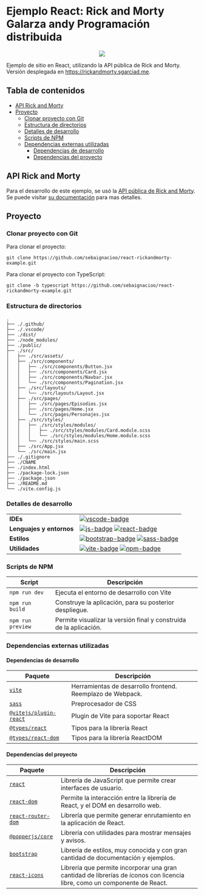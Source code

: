# Ejemplo React: Rick and Morty Galarza andy Programación distribuida

<p align="center">
    <img src="https://www.latercera.com/resizer/wYOVxpChZfy-GAe1pocnF7oUp68=/900x600/smart/cloudfront-us-east-1.images.arcpublishing.com/copesa/MITDV2TMLRAIBAOKSLREQAFNTA.jpeg">
</p>

Ejemplo de sitio en React, utilizando la API pública de Rick and Morty. Versión desplegada en https://rickandmorty.sgarciad.me.

## Tabla de contenidos <!-- omit from toc -->

- [API Rick and Morty](#api-rick-and-morty)
- [Proyecto](#proyecto)
  - [Clonar proyecto con Git](#clonar-proyecto-con-git)
  - [Estructura de directorios](#estructura-de-directorios)
  - [Detalles de desarrollo](#detalles-de-desarrollo)
  - [Scripts de NPM](#scripts-de-npm)
  - [Dependencias externas utilizadas](#dependencias-externas-utilizadas)
    - [Dependencias de desarrollo](#dependencias-de-desarrollo)
    - [Dependencias del proyecto](#dependencias-del-proyecto)

## API Rick and Morty

Para el desarrollo de este ejemplo, se usó la [API pública de Rick and Morty][ram-api-web]. Se puede visitar [su documentación][ram-api-docs-web] para mas detalles.

## Proyecto

### Clonar proyecto con Git

Para clonar el proyecto:

```
git clone https://github.com/sebaignacioo/react-rickandmorty-example.git
```

Para clonar el proyecto con TypeScript:

```
git clone -b typescript https://github.com/sebaignacioo/react-rickandmorty-example.git
```

### Estructura de directorios

```
.
├── ./.github/
├── ./.vscode/
├── ./dist/
├── ./node_modules/
├── ./public/
├── ./src/
│   ├── ./src/assets/
│   ├── ./src/components/
│   │   ├── ./src/components/Button.jsx
│   │   ├── ./src/components/Card.jsx
│   │   ├── ./src/components/Navbar.jsx
│   │   └── ./src/components/Pagination.jsx
│   ├── ./src/layouts/
│   │   └── ./src/layouts/Layout.jsx
│   ├── ./src/pages/
│   │   ├── ./src/pages/Episodios.jsx
│   │   ├── ./src/pages/Home.jsx
│   │   └── ./src/pages/Personajes.jsx
│   ├── ./src/styles/
│   │   ├── ./src/styles/modules/
│   │   │   ├── ./src/styles/modules/Card.module.scss
│   │   │   └── ./src/styles/modules/Home.module.scss
│   │   └── ./src/styles/main.scss
│   ├── ./src/App.jsx
│   └── ./src/main.jsx
├── ./.gitignore
├── ./CNAME
├── ./index.html
├── ./package-lock.json
├── ./package.json
├── ./README.md
└── ./vite.config.js
```

### Detalles de desarrollo

|                          |                                                               |
| ------------------------ | ------------------------------------------------------------- |
| **IDEs**                 | [![vscode-badge]][vscode-web]                                 |
| **Lenguajes y entornos** | [![js-badge]][js-web] [![react-badge]][react-web]             |
| **Estilos**              | [![bootstrap-badge]][bootstrap-web] [![sass-badge]][sass-web] |
| **Utilidades**           | [![vite-badge]][vite-web] [![npm-badge]][npm-web]             |

### Scripts de NPM

| Script            | Descripción                                                        |
| ----------------- | ------------------------------------------------------------------ |
| `npm run dev`     | Ejecuta el entorno de desarrollo con Vite                          |
| `npm run build`   | Construye la aplicación, para su posterior despliegue.             |
| `npm run preview` | Permite visualizar la versión final y construída de la aplicación. |

### Dependencias externas utilizadas

#### Dependencias de desarrollo

| Paquete                           | Descripción                                                |
| --------------------------------- | ---------------------------------------------------------- |
| [`vite`][devdep1]                 | Herramientas de desarrollo frontend. Reemplazo de Webpack. |
| [`sass`][devdep2]                 | Preprocesador de CSS                                       |
| [`@vitejs/plugin-react`][devdep3] | Plugin de Vite para soportar React                         |
| [`@types/react`][devdep4]         | Tipos para la librería React                               |
| [`@types/react-dom`][devdep5]     | Tipos para la librería ReactDOM                            |

#### Dependencias del proyecto

| Paquete                    | Descripción                                                                                                               |
| -------------------------- | ------------------------------------------------------------------------------------------------------------------------- |
| [`react`][dep1]            | Librería de JavaScript que permite crear interfaces de usuario.                                                           |
| [`react-dom`][dep2]        | Permite la interacción entre la librería de React, y el DOM en desarrollo web.                                            |
| [`react-router-dom`][dep3] | Librería que permite generar enrutamiento en la aplicación de React.                                                      |
| [`@popperjs/core`][dep4]   | Librería con utilidades para mostrar mensajes y avisos.                                                                   |
| [`bootstrap`][dep5]        | Librería de estilos, muy conocida y con gran cantidad de documentación y ejemplos.                                        |
| [`react-icons`][dep6]      | Librería que permite incorporar una gran cantidad de librerías de íconos con licencia libre, como un componente de React. |

[ram-api-docs-web]: https://rickandmortyapi.com/documentation
[ram-api-web]: https://rickandmortyapi.com/documentation
[vscode-badge]: https://img.shields.io/badge/Visual%20Studio%20Code-007ACC?logo=visualstudiocode&logoColor=fff&style=for-the-badge
[vscode-web]: https://code.visualstudio.com/
[js-badge]: https://img.shields.io/badge/JavaScript-F7DF1E?logo=javascript&logoColor=000&style=for-the-badge
[js-web]: https://developer.mozilla.org/es/docs/Web/JavaScript
[react-badge]: https://img.shields.io/badge/React-61DAFB?logo=react&logoColor=000&style=for-the-badge
[react-web]: https://reactjs.org/
[sass-badge]: https://img.shields.io/badge/Sass-C69?logo=sass&logoColor=fff&style=for-the-badge
[sass-web]: https://sass-lang.com/
[bootstrap-badge]: https://img.shields.io/badge/Bootstrap-7952B3?logo=bootstrap&logoColor=fff&style=for-the-badge
[bootstrap-web]: https://getbootstrap.com/
[vite-badge]: https://img.shields.io/badge/Vite-646CFF?logo=vite&logoColor=fff&style=for-the-badge
[vite-web]: https://vitejs.dev/
[npm-badge]: https://img.shields.io/badge/npm-CB3837?logo=npm&logoColor=fff&style=for-the-badge
[npm-web]: https://www.npmjs.com/
[devdep1]: https://www.npmjs.com/package/vite
[devdep2]: https://www.npmjs.com/package/sass
[devdep3]: https://www.npmjs.com/package/@vitejs/plugin-react
[devdep4]: https://www.npmjs.com/package/@types/react
[devdep5]: https://www.npmjs.com/package/@types/react-dom
[dep1]: https://www.npmjs.com/package/react
[dep2]: https://www.npmjs.com/package/react-dom
[dep3]: https://www.npmjs.com/package/react-router-dom
[dep4]: https://www.npmjs.com/package/@popperjs/coreOK
[dep5]: https://www.npmjs.com/package/bootstrap
[dep6]: https://www.npmjs.com/package/react-icons
